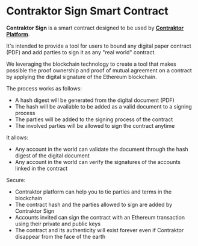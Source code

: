 # Contraktor Sign Smart Contract

**Contraktor Sign** is a smart contract designed to be used by [**Contraktor Platform**](https://www.contraktor.com.br).

It's intended to provide a tool for users to bound any digital paper contract (PDF) and add parties to sign it as any "real world" contract.

We leveraging the blockchain technology to create a tool that makes possible the proof ownership and proof of mutual agreement on a contract by applying the digital signature of the Ethereum blockchain.

The process works as follows:
 - A hash digest will be generated from the digital document (PDF)
 - The hash will be available to be added as a valid document to a signing process
 - The parties will be added to the signing process of the contract
 - The involved parties will be allowed to sign the contract anytime

It allows:
 - Any account in the world can validate the document through the hash digest of the digital document
 - Any account in the world can verify the signatures of the accounts linked in the contract

Secure:
 - Contraktor platform can help you to tie parties and terms in the blockchain
 - The contract hash and the parties allowed to sign are added by Contraktor Sign
 - Accounts invited can sign the contract with an Ethereum transaction using their private and public keys
 - The contract and its authenticity will exist forever even if Contraktor disappear from the face of the earth
